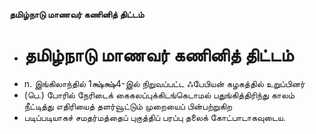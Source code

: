 **தமிழ்நாடு மாணவர் கணினித் திட்டம்**
- # தமிழ்நாடு மாணவர் கணினித் திட்டம்
- n. இங்கிலாந்தில் 1க்ஷ்க்ஷ்4-இல் நிறுவப்பட்ட ஃபேபியன் கழகத்தில் உறுப்பினர்
- (பெ.) போரில் நேரிடைக் கைகலப்புக்கிடங்கெடாமல் பதுங்கித்திரிந்து காலம் நீட்டித்து எதிரியைத் தளர்வூட்டும் முறையைப் பின்பற்றுகிற
- படிப்படியாகச் சமதர்மத்தைப் புகுத்திப் பரப்பு தலைக் கோட்பாடாகவுடைய.

